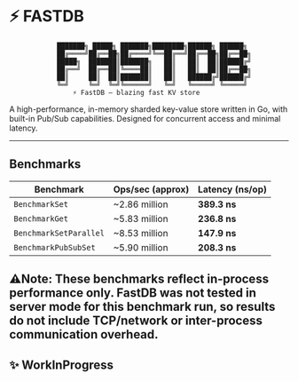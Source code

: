 # ⚡️ FASTDB

				███████╗ █████╗ ███████╗████████╗██████╗ ██████╗
				██╔════╝██╔══██╗██╔════╝╚══██╔══╝██╔══██╗██╔══██╗
				█████╗  ███████║███████╗   ██║   ██║  ██║██████╔╝
				██╔══╝  ██╔══██║╚════██║   ██║   ██║  ██║██╔══██╗
				██║     ██║  ██║███████║   ██║   ██████╔╝██████╔╝
				╚═╝     ╚═╝  ╚═╝╚══════╝   ╚═╝   ╚═════╝ ╚═════╝
					⚡ FastDB — blazing fast KV store

A high-performance, in-memory sharded key-value store written in Go, with built-in Pub/Sub capabilities. Designed for concurrent access and minimal latency.

---
## Benchmarks

| Benchmark              | Ops/sec (approx) | Latency (ns/op) |
| ---------------------- | ---------------- | --------------- |
| `BenchmarkSet`         | ~2.86 million    | **389.3 ns**    |
| `BenchmarkGet`         | ~5.83 million    | **236.8 ns**    |
| `BenchmarkSetParallel` | ~8.53 million    | **147.9 ns**    |
| `BenchmarkPubSubSet`   | ~5.90 million    | **208.3 ns**    |

## ⚠️Note: These benchmarks reflect in-process performance only. FastDB was not tested in server mode for this benchmark run, so results do not include TCP/network or inter-process communication overhead.
## ✨ WorkInProgress


